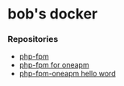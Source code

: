 # bob's docker

### Repositories

* [php-fpm](https://github.com/dcb9/docker/tree/master/php-fpm)
* [php-fpm for oneapm](https://github.com/dcb9/docker/tree/master/php-fpm-oneapm)
* [php-fpm-oneapm hello word](https://github.com/dcb9/docker/tree/master/php-fpm-oneapm-helloword)
